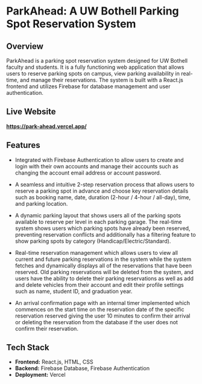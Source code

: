 # ParkAhead: A UW Bothell Parking Spot Reservation System

## Overview
ParkAhead is a parking spot reservation system designed for UW Bothell faculty and students. It is a fully functioning web application that allows users to reserve parking spots on campus, view parking availability in real-time, and manage their reservations. The system is built with a React.js frontend and utilizes Firebase for database management and user authentication.

## Live Website
<strong>https://park-ahead.vercel.app/</strong>

## Features
- Integrated with Firebase Authentication to allow users to create and login with their own accounts and manage their accounts such as changing the account email address or account password.
  
- A seamless and intuitive 2-step reservation process that allows users to reserve a parking spot in advance and choose key reservation details such as booking name, date, duration (2-hour / 4-hour / all-day), time, and parking location.
  
- A dynamic parking layout that shows users all of the parking spots available to reserve per level in each parking garage. The real-time system shows users which parking spots have already been reserved, preventing reservation conflicts and additionally has a filtering feature to show parking spots by category (Handicap/Electric/Standard).
  
- Real-time reservation management which allows users to view all current and future parking reservations in the system while the system fetches and dynamically displays all of the reservations that have been reserved. Old parking reservations will be deleted from the system, and users have the ability to delete their parking reservations as well as add and delete vehicles from their account and edit their profile settings such as name, student ID, and graduation year.

- An arrival confirmation page with an internal timer implemented which commences on the start time on the reservation date of the specific reservation reserved giving the user 10 minutes to confirm their arrival or deleting the reservation from the database if the user does not confirm their reservation.

## Tech Stack
- <strong>Frontend:</strong> React.js, HTML, CSS
- <strong>Backend:</strong> Firebase Database, Firebase Authentication
- <strong>Deployment:</strong> Vercel
